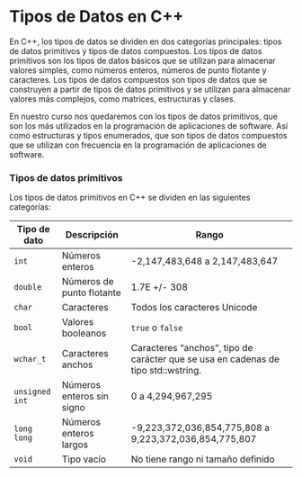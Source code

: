 # Tipos de Datos en C++

En C++, los tipos de datos se dividen en dos categorías principales: tipos de datos primitivos y tipos de datos
compuestos. Los tipos de datos primitivos son los tipos de datos básicos que se utilizan para almacenar valores simples,
como números enteros, números de punto flotante y caracteres. Los tipos de datos compuestos son tipos de datos que se
construyen a partir de tipos de datos primitivos y se utilizan para almacenar valores más complejos, como matrices,
estructuras y clases.

En nuestro curso nos quedaremos con los tipos de datos primitivos, que son los más utilizados en la programación de
aplicaciones de software. Así como estructuras y tipos enumerados, que son tipos de datos compuestos que se utilizan con
frecuencia en la programación de aplicaciones de software.

### Tipos de datos primitivos

Los tipos de datos primitivos en C++ se dividen en las siguientes categorías:

| Tipo de dato   | Descripción               | Rango                                                                              |
|----------------|---------------------------|------------------------------------------------------------------------------------|
| `int`          | Números enteros           | -2,147,483,648 a 2,147,483,647                                                     |
| `double`       | Números de punto flotante | 1.7E +/- 308                                                                       |
| `char`         | Caracteres                | Todos los caracteres Unicode                                                       |
| `bool`         | Valores booleanos         | `true` o `false`                                                                   |
| `wchar_t`      | Caracteres anchos         | Caracteres “anchos”,  tipo de carácter que se usa en cadenas de tipo std::wstring. |
| `unsigned int` | Números enteros sin signo | 0 a 4,294,967,295                                                                  |
| `long long`    | Números enteros largos    | -9,223,372,036,854,775,808 a 9,223,372,036,854,775,807                             |
| `void`         | Tipo vacío                | No tiene rango ni tamaño definido                                                  |



